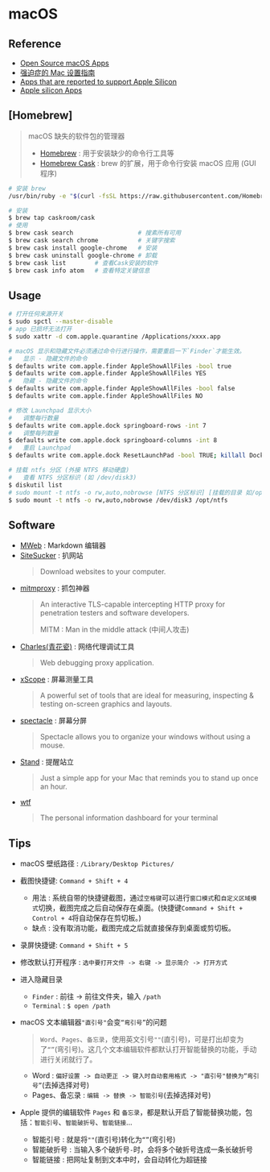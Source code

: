 # macOS

## Reference

- [Open Source macOS Apps](https://github.com/serhii-londar/open-source-mac-os-apps)
- [强迫症的 Mac 设置指南](https://github.com/macdao/ocds-guide-to-setting-up-mac)
- [Apps that are reported to support Apple Silicon](https://doesitarm.com/)
- [Apple silicon Apps](https://isapplesiliconready.com)

## [Homebrew]
> macOS 缺失的软件包的管理器
>
> * [Homebrew](https://github.com/Homebrew/brew) : 用于安装缺少的命令行工具等
> * [Homebrew Cask](https://github.com/Homebrew/homebrew-cask) : brew 的扩展，用于命令行安装 macOS 应用 (GUI程序)

```sh
# 安装 brew
/usr/bin/ruby -e "$(curl -fsSL https://raw.githubusercontent.com/Homebrew/install/master/install)"

# 安装
$ brew tap caskroom/cask
# 使用
$ brew cask search                  # 搜素所有可用
$ brew cask search chrome           # 关键字搜索
$ brew cask install google-chrome   # 安装
$ brew cask uninstall google-chrome # 卸载
$ brew cask list        # 查看Cask安装的软件
$ brew cask info atom   # 查看特定关键信息
```

## Usage

```sh
# 打开任何来源开关
$ sudo spctl --master-disable
# app 已损坏无法打开
$ sudo xattr -d com.apple.quarantine /Applications/xxxx.app

# macOS 显示和隐藏文件必须通过命令行进行操作，需要重启一下`Finder`才能生效。
#   显示 - 隐藏文件的命令
$ defaults write com.apple.finder AppleShowAllFiles -bool true
$ defaults write com.apple.finder AppleShowAllFiles YES
#   隐藏 - 隐藏文件的命令
$ defaults write com.apple.finder AppleShowAllFiles -bool false
$ defaults write com.apple.finder AppleShowAllFiles NO

# 修改 Launchpad 显示大小
#   调整每行数量
$ defaults write com.apple.dock springboard-rows -int 7
#   调整每列数量
$ defaults write com.apple.dock springboard-columns -int 8
#   重启 Launchpad
$ defaults write com.apple.dock ResetLaunchPad -bool TRUE; killall Dock

# 挂载 ntfs 分区 (外接 NTFS 移动硬盘)
#   查看 NTFS 分区标识 (如 /dev/disk3)
$ diskutil list 
# sudo mount -t ntfs -o rw,auto,nobrowse [NTFS 分区标识] [挂载的目录 如/opt/ntfs]
$ sudo mount -t ntfs -o rw,auto,nobrowse /dev/disk3 /opt/ntfs
```

## Software

- [MWeb](http://zh.mweb.im) : Markdown 编辑器
- [SiteSucker](https://ricks-apps.com/) : 扒网站
    > Download websites to your computer.
- [mitmproxy](https://github.com/mitmproxy/mitmproxy) : 抓包神器
    > An interactive TLS-capable intercepting HTTP proxy for penetration testers and software developers.
    >
    > MITM : Man in the middle attack (中间人攻击)
- [Charles(青花瓷)](http://www.charlesproxy.com/) : 网络代理调试工具
    > Web debugging proxy application. 
- [xScope](https://xscopeapp.com/) : 屏幕测量工具 
    > A powerful set of tools that are ideal for measuring, inspecting & testing on-screen graphics and layouts.
- [spectacle](https://github.com/eczarny/spectacle) : 屏幕分屏
    > Spectacle allows you to organize your windows without using a mouse.
- [Stand](https://getstandapp.com/) : 提醒站立
    > Just a simple app for your Mac that reminds you to stand up once an hour.
- [wtf](https://github.com/wtfutil/wtf) 
    > The personal information dashboard for your terminal

## Tips

- macOS 壁纸路径 : `/Library/Desktop Pictures/`
- 截图快捷键: `Command + Shift + 4`
    * 用法 : 系统自带的快捷键截图，通过`空格键`可以进行`窗口模式`和`自定义区域模式`切换，截图完成之后自动保存在桌面。(快捷键`Command + Shift + Control + 4`将自动保存在剪切板。)
    * 缺点 : 没有取消功能，截图完成之后就直接保存到桌面或剪切板。
- 录屏快捷键: `Command + Shift + 5`
- 修改默认打开程序 : `选中要打开文件 -> 右键 -> 显示简介 -> 打开方式`
- 进入隐藏目录
    * `Finder` : 前往 -> 前往文件夹，输入 `/path`
    * `Terminal` : `$ open /path`
- macOS 文本编辑器`"直引号"`会变`“弯引号”`的问题
    > `Word`、`Pages`、`备忘录`，使用英文引号`""`(直引号)，可是打出却变为了`“”`(弯引号)。这几个文本编辑软件都默认打开智能替换的功能，手动进行关闭就行了。
    * Word : `偏好设置 -> 自动更正 -> 键入时自动套用格式 -> "直引号"替换为“弯引号”`(去掉选择对号)
    * Pages、备忘录 : `编辑 -> 替换 -> 智能引号`(去掉选择对号)
    
- Apple 提供的编辑软件 `Pages` 和 `备忘录`，都是默认开启了智能替换功能，包括：`智能引号`、`智能破折号`、`智能链接`...
    * 智能引号 : 就是将`""`(直引号)转化为`“”`(弯引号)
    * 智能破折号 : 当输入多个破折号`-`时，会将多个破折号连成一条长破折号
    * 智能链接 : 把网址复制到文本中时，会自动转化为超链接